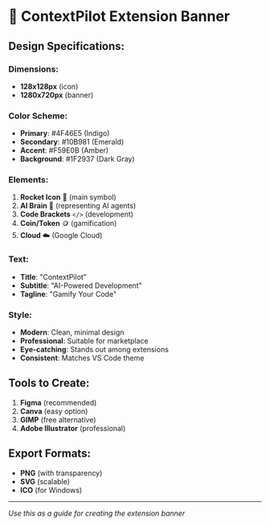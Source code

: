 # 🎨 ContextPilot Extension Banner

## Design Specifications:

### **Dimensions:**
- **128x128px** (icon)
- **1280x720px** (banner)

### **Color Scheme:**
- **Primary**: #4F46E5 (Indigo)
- **Secondary**: #10B981 (Emerald)
- **Accent**: #F59E0B (Amber)
- **Background**: #1F2937 (Dark Gray)

### **Elements:**
1. **Rocket Icon** 🚀 (main symbol)
2. **AI Brain** 🧠 (representing AI agents)
3. **Code Brackets** `</>` (development)
4. **Coin/Token** 🪙 (gamification)
5. **Cloud** ☁️ (Google Cloud)

### **Text:**
- **Title**: "ContextPilot"
- **Subtitle**: "AI-Powered Development"
- **Tagline**: "Gamify Your Code"

### **Style:**
- **Modern**: Clean, minimal design
- **Professional**: Suitable for marketplace
- **Eye-catching**: Stands out among extensions
- **Consistent**: Matches VS Code theme

## Tools to Create:
1. **Figma** (recommended)
2. **Canva** (easy option)
3. **GIMP** (free alternative)
4. **Adobe Illustrator** (professional)

## Export Formats:
- **PNG** (with transparency)
- **SVG** (scalable)
- **ICO** (for Windows)

---
*Use this as a guide for creating the extension banner*
